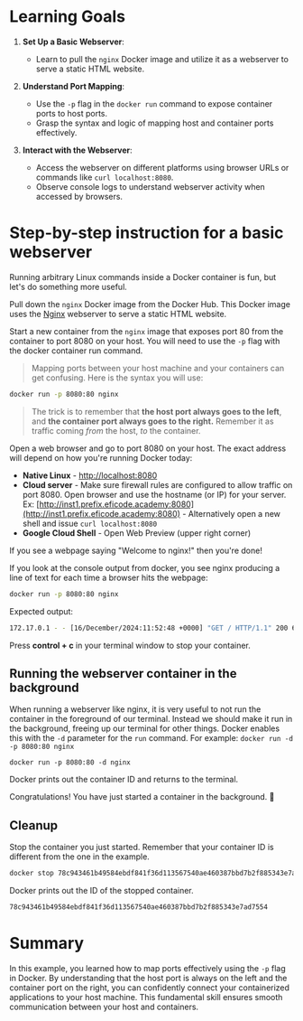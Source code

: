 # Learning Goals
1. **Set Up a Basic Webserver**:
    - Learn to pull the `nginx` Docker image and utilize it as a webserver to serve a static HTML website.
        
2. **Understand Port Mapping**:
    - Use the `-p` flag in the `docker run` command to expose container ports to host ports.
    - Grasp the syntax and logic of mapping host and container ports effectively.
        
3. **Interact with the Webserver**:
    - Access the webserver on different platforms using browser URLs or commands like `curl localhost:8080`.
    - Observe console logs to understand webserver activity when accessed by browsers.
# Step-by-step instruction for a basic webserver

Running arbitrary Linux commands inside a Docker container is fun, but let's do something more useful.

Pull down the `nginx` Docker image from the Docker Hub. This Docker image uses the [Nginx](http://nginx.org/) webserver to serve a static HTML website.

Start a new container from the `nginx` image that exposes port 80 from the container to port 8080 on your host. You will need to use the `-p` flag with the docker container run command.

> Mapping ports between your host machine and your containers can get confusing.
> Here is the syntax you will use:
```bash
docker run -p 8080:80 nginx
```
> The trick is to remember that **the host port always goes to the left**, and **the container port always goes to the right.**
> Remember it as traffic coming _from_ the host, _to_ the container.



Open a web browser and go to port 8080 on your host. The exact address will depend on how you're running Docker today:

- **Native Linux** - [http://localhost:8080](http://localhost:8080)
- **Cloud server** - Make sure firewall rules are configured to allow traffic on port 8080. Open browser and use the hostname (or IP) for your server.
  Ex: [http://inst1.prefix.eficode.academy:8080](http://inst1.prefix.eficode.academy:8080) -
  Alternatively open a new shell and issue `curl localhost:8080`
- **Google Cloud Shell** - Open Web Preview (upper right corner)

If you see a webpage saying "Welcome to nginx!" then you're done!

If you look at the console output from docker, you see nginx producing a line of text for each time a browser hits the webpage:

```bash
docker run -p 8080:80 nginx
```

Expected output:

```bash
172.17.0.1 - - [16/December/2024:11:52:48 +0000] "GET / HTTP/1.1" 200 612 "-" "Mozilla/5.0 (X11; Ubuntu; Linux x86_64; rv:53.0) Gecko/20100101 Firefox/53.0" "-
```

Press **control + c** in your terminal window to stop your container.

## Running the webserver container in the background

When running a webserver like nginx, it is very useful to not run the container in the foreground of our terminal.
Instead we should make it run in the background, freeing up our terminal for other things.
Docker enables this with the `-d` parameter for the `run` command.
For example: `docker run -d -p 8080:80 nginx`

```
docker run -p 8080:80 -d nginx
```

Docker prints out the container ID and returns to the terminal.

Congratulations! You have just started a container in the background. :tada:

## Cleanup

Stop the container you just started.
Remember that your container ID is different from the one in the example.

```bash
docker stop 78c943461b49584ebdf841f36d113567540ae460387bbd7b2f885343e7ad7554
```
Docker prints out the ID of the stopped container.

```bash
78c943461b49584ebdf841f36d113567540ae460387bbd7b2f885343e7ad7554
```

# Summary
In this example, you learned how to map ports effectively using the `-p` flag in Docker. By understanding that the host port is always on the left and the container port on the right, you can confidently connect your containerized applications to your host machine. This fundamental skill ensures smooth communication between your host and containers.